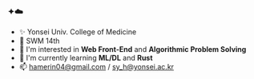 ### ✦☁️

- ✨ Yonsei Univ. College of Medicine
- 💖 SWM 14th
- 🔭 I'm interested in **Web Front-End** and **Algorithmic Problem Solving**
- 🌱 I'm currently learning **ML/DL** and **Rust**
- 📫 [hamerin04@gmail.com](mailto:hamerin04@gmail.com) / [sy_h@yonsei.ac.kr](mailto:sy_h@yonsei.ac.kr)

<!--
**hamerin/hamerin** is a ✨ _special_ ✨ repository because its `README.md` (this file) appears on your GitHub profile.

Here are some ideas to get you started:

- 🔭 I’m currently working on ...
- 🌱 I’m currently learning ...
- 👯 I’m looking to collaborate on ...
- 🤔 I’m looking for help with ...
- 💬 Ask me about ...
- 📫 How to reach me: ...
- 😄 Pronouns: ...
- ⚡ Fun fact: ...
-->

